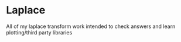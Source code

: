 # Laplace
All of my laplace transform work intended to check answers and learn plotting/third party libraries
